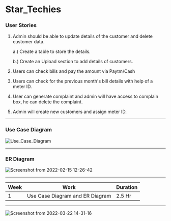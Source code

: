 # Star_Techies

### User Stories

1. Admin should be able to update details of the customer and delete customer data.

	a.) Create a table to store the details.

	b.) Create an Upload section to add details of customers.

2. Users can check bills and pay the amount via Paytm/Cash

3. Users can check for the previous month's bill details with help of a meter ID.

4. User can generate complaint and admin will have access to complain box, he can delete the complaint.

5. Admin will create new customers and assign meter ID.

***

### Use Case Diagram

![Use_Case_Diagram](https://user-images.githubusercontent.com/56226813/153884256-4ac06bf5-bd14-4fc8-82cf-e6262e44ad5a.png)

***

### ER Diagram

![Screenshot from 2022-02-15 12-26-42](https://user-images.githubusercontent.com/56226813/154011491-7910476d-d0e4-4c63-86a1-d39835943281.png)

***

| Week    | Work | Duration | 
| ----------- | ----------- | -----------|
|  1       | Use Case Diagram and ER Diagram      | 2.5 Hr |

***
![Screenshot from 2022-03-22 14-31-16](https://user-images.githubusercontent.com/56226813/159444493-436200b2-ab6c-44bc-9357-c7e3132fc3a9.png)
